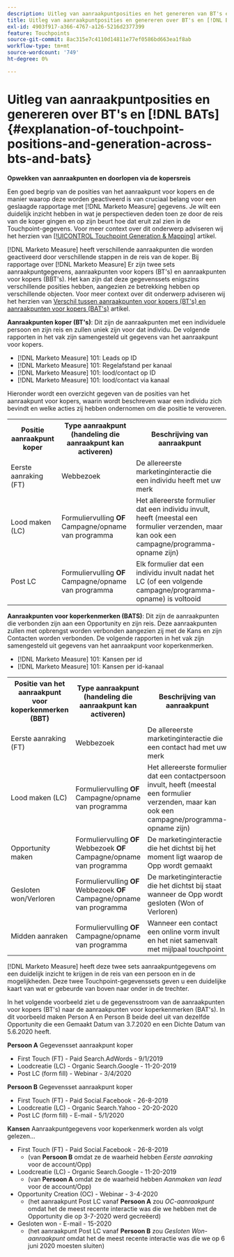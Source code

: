 ```yaml
---
description: Uitleg van aanraakpuntposities en het genereren van BT's en BBT's - [!DNL Marketo Measure] - Productdocumentatie
title: Uitleg van aanraakpuntposities en genereren over BT's en [!DNL BATs]
exl-id: 4903f917-a366-4767-a126-5216d2377399
feature: Touchpoints
source-git-commit: 8ac315e7c4110d14811e77ef0586bd663ea1f8ab
workflow-type: tm+mt
source-wordcount: '749'
ht-degree: 0%

---
```


# Uitleg van aanraakpuntposities en genereren over BT&#39;s en [!DNL BATs] {#explanation-of-touchpoint-positions-and-generation-across-bts-and-bats}

**Opwekken van aanraakpunten en doorlopen via de kopersreis**

Een goed begrip van de posities van het aanraakpunt voor kopers en de manier waarop deze worden geactiveerd is van cruciaal belang voor een geslaagde rapportage met [!DNL Marketo Measure] gegevens. Je wilt een duidelijk inzicht hebben in wat je perspectieven deden toen ze door de reis van de koper gingen en op zijn beurt hoe dat eruit zal zien in de Touchpoint-gegevens. Voor meer context over dit onderwerp adviseren wij het herzien van [[!UICONTROL Touchpoint Generation & Mapping]](/help/configuration-and-setup/getting-started-with-marketo-measure/touchpoint-generation-and-mapping.md) artikel.

[!DNL Marketo Measure] heeft verschillende aanraakpunten die worden geactiveerd door verschillende stappen in de reis van de koper. Bij rapportage over [!DNL Marketo Measure] Er zijn twee sets aanraakpuntgegevens, aanraakpunten voor kopers (BT&#39;s) en aanraakpunten voor kopers (BBT&#39;s). Het kan zijn dat deze gegevenssets enigszins verschillende posities hebben, aangezien ze betrekking hebben op verschillende objecten. Voor meer context over dit onderwerp adviseren wij het herzien van [Verschil tussen aanraakpunten voor kopers (BT&#39;s) en aanraakpunten voor kopers (BAT&#39;s)](/help/configuration-and-setup/getting-started-with-marketo-measure/difference-between-buyer-touchpoints-and-buyer-attribution-touchpoints.md) artikel.

**Aanraakpunten koper (BT&#39;s)**: Dit zijn de aanraakpunten met een individuele persoon en zijn reis en zullen uniek zijn voor dat individu. De volgende rapporten in het vak zijn samengesteld uit gegevens van het aanraakpunt voor kopers.

* [!DNL Marketo Measure] 101: Leads op ID
* [!DNL Marketo Measure] 101: Regelafstand per kanaal
* [!DNL Marketo Measure] 101: lood/contact op ID
* [!DNL Marketo Measure] 101: lood/contact via kanaal

Hieronder wordt een overzicht gegeven van de posities van het aanraakpunt voor kopers, waarin wordt beschreven waar een individu zich bevindt en welke acties zij hebben ondernomen om die positie te veroveren.

<table> 
 <tbody>
  <tr>
   <th>Positie aanraakpunt koper</th> 
   <th>Type aanraakpunt (handeling die aanraakpunt kan activeren)</th> 
   <th>Beschrijving van aanraakpunt</th> 
  </tr>
  <tr>
   <td>Eerste aanraking (FT)</td> 
   <td>Webbezoek</td> 
   <td>De allereerste marketinginteractie die een individu heeft met uw merk</td> 
  </tr>
  <tr>
   <td>Lood maken (LC)</td> 
   <td>Formuliervulling <strong>OF</strong> Campagne/opname van programma</td> 
   <td>Het allereerste formulier dat een individu invult, heeft (meestal een formulier verzenden, maar kan ook een campagne/programma-opname zijn)</td> 
  </tr>
  <tr>
   <td>Post LC</td> 
   <td>Formuliervulling <strong>OF</strong> Campagne/opname van programma</td> 
   <td>Elk formulier dat een individu invult nadat het LC (of een volgende campagne/programma-opname) is voltooid</td> 
  </tr>
 </tbody>
</table>

**Aanraakpunten voor koperkenmerken (BATS)**: Dit zijn de aanraakpunten die verbonden zijn aan een Opportunity en zijn reis. Deze aanraakpunten zullen met opbrengst worden verbonden aangezien zij met de Kans en zijn Contacten worden verbonden. De volgende rapporten in het vak zijn samengesteld uit gegevens van het aanraakpunt voor koperkenmerken.

* [!DNL Marketo Measure] 101: Kansen per id
* [!DNL Marketo Measure] 101: Kansen per id-kanaal

<table> 
 <tbody>
  <tr>
   <th>Positie van het aanraakpunt voor koperkenmerken (BBT)</th> 
   <th>Type aanraakpunt (handeling die aanraakpunt kan activeren)</th> 
   <th>Beschrijving van aanraakpunt</th> 
  </tr>
  <tr>
   <td>Eerste aanraking (FT)</td> 
   <td>Webbezoek</td> 
   <td>De allereerste marketinginteractie die een contact had met uw merk</td> 
  </tr>
  <tr>
   <td>Lood maken (LC)</td> 
   <td>Formuliervulling <strong>OF</strong> Campagne/opname van programma</td> 
   <td>Het allereerste formulier dat een contactpersoon invult, heeft (meestal een formulier verzenden, maar kan ook een campagne/programma-opname zijn)</td> 
  </tr>
  <tr>
   <td>Opportunity maken</td> 
   <td>Formuliervulling <strong>OF</strong> Webbezoek <strong>OF</strong> Campagne/opname van programma</td> 
   <td>De marketinginteractie die het dichtst bij het moment ligt waarop de Opp wordt gemaakt</td> 
  </tr> 
  <tr>
   <td>Gesloten won/Verloren</td> 
   <td>Formuliervulling <strong>OF</strong> Webbezoek <strong>OF</strong> Campagne/opname van programma</td> 
   <td>De marketinginteractie die het dichtst bij staat wanneer de Opp wordt gesloten (Won of Verloren)</td> 
  </tr>
  <tr>
   <td>Midden aanraken</td> 
   <td>Formuliervulling <strong>OF</strong> Campagne/opname van programma</td> 
   <td>Wanneer een contact een online vorm invult en het niet samenvalt met mijlpaal touchpoint</td> 
  </tr>
 </tbody>
</table>

[!DNL Marketo Measure] heeft deze twee sets aanraakpuntgegevens om een duidelijk inzicht te krijgen in de reis van een persoon en in de mogelijkheden. Deze twee Touchpoint-gegevenssets geven u een duidelijke kaart van wat er gebeurde van boven naar onder in de trechter.

In het volgende voorbeeld ziet u de gegevensstroom van de aanraakpunten voor kopers (BT&#39;s) naar de aanraakpunten voor koperkenmerken (BAT&#39;s). In dit voorbeeld maken Person A en Person B beide deel uit van dezelfde Opportunity die een Gemaakt Datum van 3.7.2020 en een Dichte Datum van 5.6.2020 heeft.

**Persoon A** Gegevensset aanraakpunt koper

* First Touch (FT) - Paid Search.AdWords - 9/1/2019
* Loodcreatie (LC) - Organic Search.Google - 11-20-2019
* Post LC (form fill) - Webinar - 3/4/2020

**Persoon B** Gegevensset aanraakpunt koper

* First Touch (FT) - Paid Social.Facebook - 26-8-2019
* Loodcreatie (LC) - Organic Search.Yahoo - 20-20-2020
* Post LC (form fill) - E-mail - 5/1/2020

**Kansen** Aanraakpuntgegevens voor koperkenmerk worden als volgt gelezen...

* First Touch (FT) - Paid Social.Facebook - 26-8-2019
   * (van **Persoon B** omdat ze de waarheid hebben _Eerste aanraking_ voor de account/Opp)
* Loodcreatie (LC) - Organic Search.Google - 11-20-2019
   * (van **Persoon A** omdat ze de waarheid hebben _Aanmaken van lead_ voor de account/Opp)
* Opportunity Creation (OC) - Webinar - 3-4-2020
   * (het aanraakpunt Post LC vanaf **Persoon A** zou _OC-aanraakpunt_ omdat het de meest recente interactie was die we hebben met de Opportunity die op 3-7-2020 werd gecreëerd)
* Gesloten won - E-mail - 15-2020
   * (het aanraakpunt Post LC vanaf **Persoon B** zou _Gesloten Won-aanraakpunt_ omdat het de meest recente interactie was die we op 6 juni 2020 moesten sluiten)
